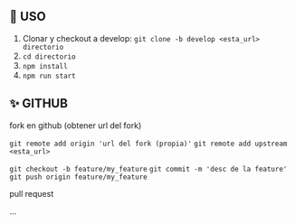 
## 🚀 USO

1. Clonar y checkout a develop: `git clone -b develop <esta_url> directorio`
2. `cd directorio`
3. `npm install`
4. `npm run start`

## ✨ GITHUB

fork en github (obtener url del fork)

`git remote add origin 'url del fork (propia)'`
`git remote add upstream <esta_url>`

`git checkout -b feature/my_feature`
`git commit -m 'desc de la feature'`
`git push origin feature/my_feature`

pull request

...

